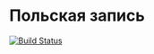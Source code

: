﻿# Польская запись

[![Build Status](https://travis-ci.org/Varvara911/381706-2_gavriushova_labs.svg?branch=lab_arithmetic)](https://travis-ci.org/Varvara911/381706-2_gavriushova_labs)
